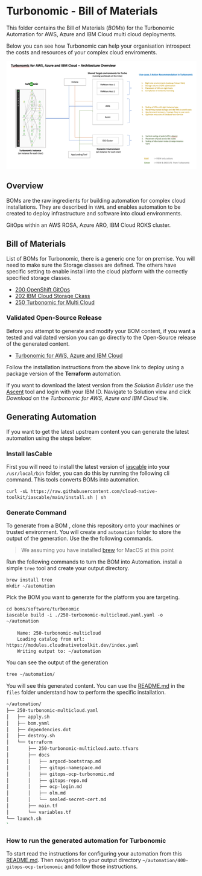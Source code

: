 # Turbonomic - Bill of Materials

This folder contains the Bill of Materials (*BOMs*) for the Turbonomic Automation for AWS, Azure and IBM Cloud multi cloud deployments.

Below you can see how Turbonomic can help your organisation introspect the costs and resources of your complex cloud enviroments.

![Turbonimic Architecture](./files/turbonomic-arch.png)

## Overview

BOMs are the raw ingredients for building automation for complex cloud installations. They are described in `YAML` and  enables automation to be created to deploy infrastructure and software into cloud environments.


GitOps within an AWS ROSA, Azure ARO, IBM Cloud ROKS cluster.

## Bill of Materials

List of BOMs for Turbonomic, there is a generic one for on premise. You will need to make sure the Storage classes are defined. The others have specific setting to enable install into the cloud platform with the correctly specified storage classes.

- [200 OpenShift GitOps](./200-openshift-gitops.yaml)
- [202 IBM Cloud Storage Ckass](./202-turbonomic-ibmcloud-storage-class.yaml)
- [250 Turbonomic for Multi Cloud](./250-turbonomic-multicloud.yaml)

### Validated Open-Source Release

Before you attempt to generate and modify your BOM content,  if you want a tested and validated version you can go directly to the Open-Source release of the generated content. 
- [Turbonomic for AWS, Azure and IBM Cloud](https://github.com/IBM/automation-turbonomic) 

Follow the installation instructions from the above link to deploy using a package version of the **Terraform** automation.

If you want to download the latest version from the *Solution Builder* use the [Ascent](https://ascent.openfn.co) tool and  login with your IBM ID. Navigate to Solution view and click *Download* on the *Turbonomic for AWS, Azure and IBM Cloud* tile. 

## Generating Automation

If you want to get the latest upstream content you can generate the latest automation using the steps below:

### Install IasCable

First you will need to install the latest version of [iascable](https://github.com/cloud-native-toolkit/iascable/blob/main/README.md) into your `/usr/local/bin` folder, you can do this by running the following cli command. This tools converts BOMs into automation.

```shell
curl -sL https://raw.githubusercontent.com/cloud-native-toolkit/iascable/main/install.sh | sh
```
### Generate Command

To generate from a BOM , clone this repository onto your machines or trusted environment. You will create and `automation` folder to store the output of the generation. Use the the following commands.

> We assuming you have installed [brew]() for MacOS at this point 

Run the following commands to turn the BOM into Automation. install a simple `tree` tool and create your output directory.

```shell
brew install tree
mkdir ~/automation
```

Pick the BOM you want to generate for the platform you are targeting.
```
cd boms/software/turbonomic
iascable build -i ./250-turbonomic-multicloud.yaml.yaml -o ~/automation

    Name: 250-turbonomic-multicloud
    Loading catalog from url: https://modules.cloudnativetoolkit.dev/index.yaml
    Writing output to: ~/automation
```

You can see the output of the generation 

```bash
tree ~/automation/
```

You will see this generated content. You can use the [README.md](./files/README.md) in the `files` folder understand how to perform the specific installation.

```bash
~/automation/
├── 250-turbonomic-multicloud.yaml
│   ├── apply.sh
│   ├── bom.yaml
│   ├── dependencies.dot
│   ├── destroy.sh
│   └── terraform
│       ├── 250-turbonomic-multicloud.auto.tfvars
│       ├── docs
│       │   ├── argocd-bootstrap.md
│       │   ├── gitops-namespace.md
│       │   ├── gitops-ocp-turbonomic.md
│       │   ├── gitops-repo.md
│       │   ├── ocp-login.md
│       │   ├── olm.md
│       │   └── sealed-secret-cert.md
│       ├── main.tf
│       └── variables.tf
└── launch.sh
`
```

### How to run the generated automation for Turbonomic

To start read the instructions for configuring your automation from this [README.md](./files/README.md). Then navigation to your output directory `~/automation/400-gitops-ocp-turbonomic` and follow those instructions.  


